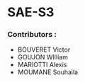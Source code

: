# SAE-S3
   

### Contributors :
+ BOUVERET Victor
+ GOUJON WIlliam
+ MARIOTTI Alexis
+ MOUMANE Souhaila